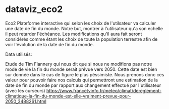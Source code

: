 # dataviz_eco2
Eco2
Plateforme interactive qui selon les choix de  l'utilsateur va calculer une date de fin du monde.
Notre but, montrer à l'utilisateur qu'a son echelle il peut retarder l'échéance.
Les modifications qu'il aura fait seront considérés comme étant les choix de toute la population terrestre 
afin de voir l'évolution de la date de fin du monde.

Data utilisés:

Etude de Tim Flannery qui nous dit que si nous ne modifions pas notre mode de vie la fin du monde serait prévue vers 2050. Cette date est bien sur donnée dans le cas de figure le plus péssimiste. Nous prenons donc ces valeur pour pouvoir faire nos calculs qui permettront une estimation de la date de fin du monde par rapport aux changement effectué par l'utilisateur (avec les curseurs)
https://www.francetvinfo.fr/meteo/climat/dereglement-climatique-la-fin-du-monde-est-elle-vraiment-prevue-pour-2050_3488261.html


